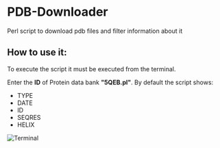 # PDB-Downloader
Perl script to download pdb files and filter information about it
## How to use it:
To execute the script it must be executed from the terminal.

Enter the **ID**  of Protein data bank **"5QEB.pl"**.
By default the script shows:
  * TYPE
* DATE
* ID
* SEQRES
* HELIX

![Terminal](PDB-Downloader/Images/terminal.png)
 
